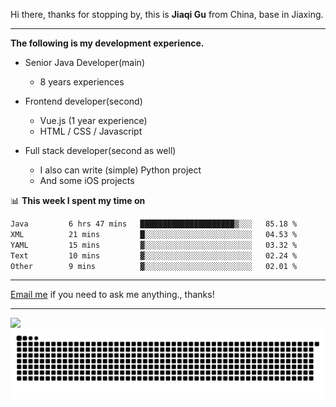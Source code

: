 Hi there, thanks for stopping by, this is **Jiaqi Gu** from China, base in Jiaxing.

---

**The following is my development experience.**

- Senior Java Developer(main)
  - 8 years experiences

- Frontend developer(second)
  - Vue.js (1 year experience)
  - HTML / CSS / Javascript
  
- Full stack developer(second as well)
  - I also can write (simple) Python project
  - And some iOS projects

📊 **This week I spent my time on**
<!--START_SECTION:waka-->

```txt
Java         6 hrs 47 mins   █████████████████████▒░░░   85.18 %
XML          21 mins         █░░░░░░░░░░░░░░░░░░░░░░░░   04.53 %
YAML         15 mins         ▓░░░░░░░░░░░░░░░░░░░░░░░░   03.32 %
Text         10 mins         ▓░░░░░░░░░░░░░░░░░░░░░░░░   02.24 %
Other        9 mins          ▓░░░░░░░░░░░░░░░░░░░░░░░░   02.01 %
```

<!--END_SECTION:waka-->

---

[Email me](mailto:htk2klwgr@mozmail.com?subject=Hiring_from_GitHub) if you need to ask me anything., thanks!

---

![]( https://visitor-badge.glitch.me/badge?page_id=githubgujiaqi)
![]( https://github.com/droid-Q/droid-Q/raw/output/github-contribution-grid-snake.svg#gh-dark-mode-only)
